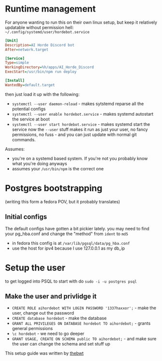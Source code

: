 # Runtime management
For anyone wanting to run this on their own linux setup, but keep it relatively updatable without permission hell:
`~/.config/systemd/user/hordebot.service`
```ini
[Unit]
Description=AI Horde Discord bot
After=network.target

[Service]
Type=simple
WorkingDirectory=%h/apps/AI_Horde_Discord
ExecStart=/usr/bin/npm run deploy

[Install]
WantedBy=default.target
```
then just load it up with the following:
- `systemctl --user daemon-reload` - makes sytstemd reparse all the potential configs
- `systemctl --user enable hordebot.service` - makes systemd autostart the service at boot
- `systemctl --user start hordebot.service` - makes systemd start the service now
the `--user` stuff makes it run as just your user, no fancy permissions, no fuss - and you can just update with normal git commands.

Assumes:
- you're on a systemd based system. If you're not you probably know what you're doing anyways
- assumes your `/usr/bin/npm` is the correct one

# Postgres bootstrapping
(writing this form a fedora POV, but it probably translates)
## Initial configs
The default configs have gotten a bit pickier lately. you may need to find your pg_hba.conf and change the "method" from `ident` to `md5`
- in fedora this config is at `/var/lib/pgsql/data/pg_hba.conf`
- use the host for ipv4 because I use 127.0.0.1 as my db_ip

# Setup the user
to get logged into PSQL to start with do `sudo -i -u postgres psql`
## Make the user and privlidge it
- `CREATE ROLE aihordebot WITH LOGIN PASSWORD '1337haxxor';` - make the user, change out the password
- `CREATE database hordebot` - make the database
- `GRANT ALL PRIVILEGES ON DATABASE hordebot TO aihordebot;` - grants general permissions
- `\c hordebot` - we need to go deeper
- `GRANT USAGE, CREATE ON SCHEMA public TO aihordebot;` - and make sure the user can change the schema and set stuff up

This setup guide was written by [thebwt](https://github.com/thebwt)
